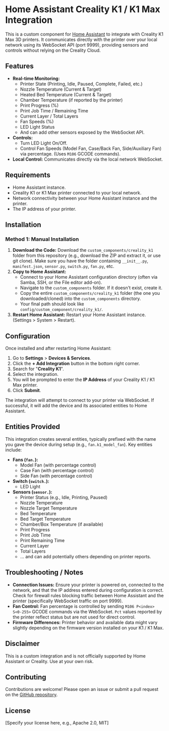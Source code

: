 # Home Assistant Creality K1 / K1 Max Integration

This is a custom component for [Home Assistant](https://www.home-assistant.io/) to integrate with Creality K1 Max 3D printers. It communicates directly with the printer over your local network using its WebSocket API (port 9999), providing sensors and controls without relying on the Creality Cloud.

## Features

* **Real-time Monitoring:**
    * Printer State (Printing, Idle, Paused, Complete, Failed, etc.)
    * Nozzle Temperature (Current & Target)
    * Heated Bed Temperature (Current & Target)
    * Chamber Temperature (if reported by the printer)
    * Print Progress (%)
    * Print Job Time / Remaining Time
    * Current Layer / Total Layers
    * Fan Speeds (%)
    * LED Light Status
    * And can add other sensors exposed by the WebSocket API.
* **Controls:**
    * Turn LED Light On/Off.
    * Control Fan Speeds (Model Fan, Case/Back Fan, Side/Auxiliary Fan) via percentage. (Uses `M106` GCODE commands).
* **Local Control:** Communicates directly via the local network WebSocket.

## Requirements

* Home Assistant instance.
* Creality K1 or K1 Max printer connected to your local network.
* Network connectivity between your Home Assistant instance and the printer.
* The IP address of your printer.

## Installation

### Method 1: Manual Installation

1.  **Download the Code:** Download the `custom_components/creality_k1` folder from this repository (e.g., download the ZIP and extract it, or use git clone). Make sure you have the folder containing `__init__.py`, `manifest.json`, `sensor.py`, `switch.py`, `fan.py`, etc.
2.  **Copy to Home Assistant:**
    * Connect to your Home Assistant configuration directory (often via Samba, SSH, or the File editor add-on).
    * Navigate to the `custom_components` folder. If it doesn't exist, create it.
    * Copy the entire `custom_components/creality_k1` folder (the one you downloaded/cloned) into the `custom_components` directory.
    * Your final path should look like `config/custom_component/creality_k1/`.
3.  **Restart Home Assistant:** Restart your Home Assistant instance. (Settings > System > Restart).

## Configuration

Once installed and after restarting Home Assistant:

1.  Go to **Settings** > **Devices & Services**.
2.  Click the **+ Add Integration** button in the bottom right corner.
3.  Search for "**Creality K1**".
4.  Select the integration.
5.  You will be prompted to enter the **IP Address** of your Creality K1 / K1 Max printer.
6.  Click **Submit**.

The integration will attempt to connect to your printer via WebSocket. If successful, it will add the device and its associated entities to Home Assistant.

## Entities Provided

This integration creates several entities, typically prefixed with the name you gave the device during setup (e.g., `fan.k1_model_fan`). Key entities include:

* **Fans (`fan.`):**
    * Model Fan (with percentage control)
    * Case Fan (with percentage control)
    * Side Fan (with percentage control)
* **Switch (`switch.`):**
    * LED Light
* **Sensors (`sensor.`):**
    * Printer Status (e.g., Idle, Printing, Paused)
    * Nozzle Temperature
    * Nozzle Target Temperature
    * Bed Temperature
    * Bed Target Temperature
    * Chamber/Box Temperature (if available)
    * Print Progress
    * Print Job Time
    * Print Remaining Time
    * Current Layer
    * Total Layers
    * ... and can add potentially others depending on printer reports.

## Troubleshooting / Notes

* **Connection Issues:** Ensure your printer is powered on, connected to the network, and that the IP address entered during configuration is correct. Check for firewall rules blocking traffic between Home Assistant and the printer (specifically WebSocket traffic on port 9999).
* **Fan Control:** Fan percentage is controlled by sending `M106 P<index> S<0-255>` GCODE commands via the WebSocket. `Pct` values reported by the printer reflect status but are not used for direct control.
* **Firmware Differences:** Printer behavior and available data might vary slightly depending on the firmware version installed on your K1 / K1 Max.

## Disclaimer

This is a custom integration and is not officially supported by Home Assistant or Creality. Use at your own risk.

## Contributing

Contributions are welcome! Please open an issue or submit a pull request on the [GitHub repository](https://github.com/hurricaneb/creality_k1).

## License

[Specify your license here, e.g., Apache 2.0, MIT]